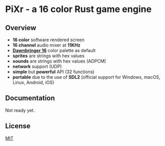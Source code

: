 # PiXr - a 16 color Rust game engine

## Overview

- **16 color** software rendered screen
- **16 channel** audio mixer at **11KHz**
- [**Dawnbringer 16**](https://lospec.com/palette-list/dawnbringer-16) color palette as default
- **sprites** are strings with hex values
- **sounds** are strings with hex values (ADPCM)
- **network** support (UDP)
- **simple** but **powerful** API (32 functions)
- **portable** due to the use of **SDL2** (official support for Windows, macOS, Linux, Android, iOS)

## Documentation

Not ready yet.

## License

[MIT](LICENSE)
